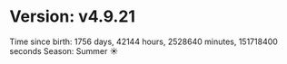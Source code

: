 # Version: v4.9.21
Time since birth: 1756 days, 42144 hours, 2528640 minutes, 151718400 seconds
Season: Summer ☀️
